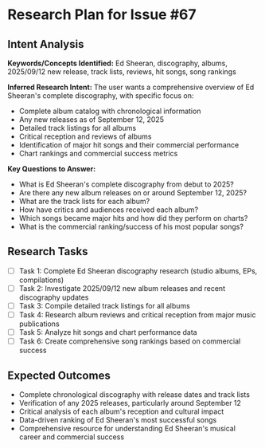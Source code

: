 # Research Plan for Issue #67

## Intent Analysis
**Keywords/Concepts Identified:** Ed Sheeran, discography, albums, 2025/09/12 new release, track lists, reviews, hit songs, song rankings

**Inferred Research Intent:** The user wants a comprehensive overview of Ed Sheeran's complete discography, with specific focus on:
- Complete album catalog with chronological information
- Any new releases as of September 12, 2025
- Detailed track listings for all albums
- Critical reception and reviews of albums
- Identification of major hit songs and their commercial performance
- Chart rankings and commercial success metrics

**Key Questions to Answer:** 
- What is Ed Sheeran's complete discography from debut to 2025?
- Are there any new album releases on or around September 12, 2025?
- What are the track lists for each album?
- How have critics and audiences received each album?
- Which songs became major hits and how did they perform on charts?
- What is the commercial ranking/success of his most popular songs?

## Research Tasks
- [ ] Task 1: Complete Ed Sheeran discography research (studio albums, EPs, compilations)
- [ ] Task 2: Investigate 2025/09/12 new album releases and recent discography updates
- [ ] Task 3: Compile detailed track listings for all albums
- [ ] Task 4: Research album reviews and critical reception from major music publications
- [ ] Task 5: Analyze hit songs and chart performance data
- [ ] Task 6: Create comprehensive song rankings based on commercial success

## Expected Outcomes
- Complete chronological discography with release dates and track lists
- Verification of any 2025 releases, particularly around September 12
- Critical analysis of each album's reception and cultural impact
- Data-driven ranking of Ed Sheeran's most successful songs
- Comprehensive resource for understanding Ed Sheeran's musical career and commercial success